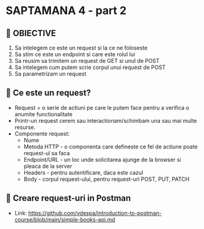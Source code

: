 # SAPTAMANA 4 - part 2

##  📝 OBIECTIVE
1. Sa intelegem ce este un request si la ce ne foloseste
2. Sa stim ce este un endpoint si care este rolul lui
3. Sa reusim sa trimitem un request de GET si unul de POST
4. Sa intelegem cum putem scrie corpul unui request de POST
5. Sa parametrizam un request

## 🔶 Ce este un request?
- Request = o serie de actiuni pe care le putem face pentru a verifica
o anumite functionalitate
- Printr-un request cerem sau interactionam/schimbam una sau mai multe resurse.
- Componente request:
  - Nume
  - Metoda HTTP - o componenta care defineste ce fel de actiune
poate request-ul sa faca
  - Endpoint/URL - un loc unde solicitarea ajunge de la browser
si pleaca de la server
  - Headers - pentru autentificare, daca este cazul
  - Body - corpul request-ului, pentru request-uri POST, PUT, PATCH

## 🔶 Creare request-uri in Postman
- Link: https://github.com/vdespa/introduction-to-postman-course/blob/main/simple-books-api.md
